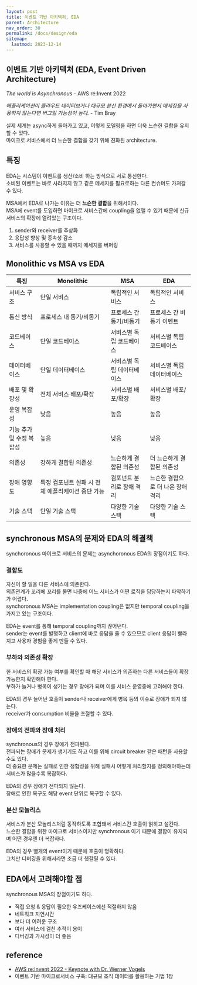 ```yaml
---
layout: post
title: 이벤트 기반 아키텍처, EDA
parent: Architecture
nav_order: 30
permalink: /docs/design/eda
sitemap:
  lastmod: 2023-12-14
---
```


## 이벤트 기반 아키텍처 (EDA, Event Driven Architecture)

*The world is Asynchronous* - AWS re:Invent 2022

*애플리케이션이 클라우드 네이티브거나 대규모 분산 환경에서 돌아가면서 메세징을 사용하지 않는다면 버그일 가능성이 높다.* - Tim Bray

실제 세계는 async하게 돌아가고 있고, 이렇게 모델링을 하면 더욱 느슨한 결합을 유지할 수 있다.  
마이크로 서비스에서 더 느슨한 결합을 갖기 위해 진화된 architecture.

## 특징

EDA는 시스템이 이벤트를 생산/소비 하는 방식으로 서로 통신한다.  
소비된 이벤트는 바로 사라지지 않고 같은 메세지를 필요로하는 다른 컨슈머도 가져갈 수 있다.

MSA에서 EDA로 나가는 이유는 더 **느슨한 결합**을 위해서이다.  
MSA에 event를 도입하면 마이크로 서비스간에 coupling을 없앨 수 있기 때문에 신규 서비스의 확장에 열려있는 구조이다.

1. sender와 receiver를 추상화
2. 응답성 향상 및 종속성 감소
3. 서비스를 사용할 수 있을 때까지 메세지를 버퍼링

## Monolithic vs MSA vs EDA

| 특징             | Monolithic                   | MSA            | EDA                 |
|----------------|------------------------------|----------------|---------------------|
| 서비스 구조         | 단일 서비스                       | 독립적인 서비스       | 독립적인 서비스            |
| 통신 방식          | 프로세스 내 동기/비동기                | 프로세스 간 동기/비동기  | 프로세스 간 비동기 이벤트      |
| 코드베이스          | 단일 코드베이스                      | 서비스별 독립 코드베이스  | 서비스별 독립 코드베이스       |
| 데이터베이스         | 단일 데이터베이스                     | 서비스별 독립 데이터베이스 | 서비스별 독립 데이터베이스      |
| 배포 및 확장성       | 전체 서비스 배포/확장                  | 서비스별 배포/확장     | 서비스별 배포/확장          |
| 운영 복잡성         | 낮음                            | 높음             | 높음                  |
| 기능 추가 및 수정 복잡성 | 높음                            | 낮음             | 낮음                  |
| 의존성            | 강하게 결합된 의존성             | 느슨하게 결합된 의존성   | 더 느슨하게 결합된 의존성      |
| 장애 영향도         | 특정 컴포넌트 실패 시 전체 애플리케이션 중단 가능 | 컴포넌트 분리로 장애 격리 | 느슨한 결합으로 더 나은 장애 격리 |
| 기술 스택          | 단일 기술 스택                   | 다양한 기술 스택      | 다양한 기술 스택           |


## synchronous MSA의 문제와 EDA의 해결책

synchoronous 마이크로 서비스의 문제는 asynchoronous EDA의 장점이기도 하다.

### 결합도

자신이 할 일을 다른 서비스에 의존한다.  
의존관계가 꼬리에 꼬리를 물면 나중에 어느 서비스가 어떤 로직을 담당하는지 파악하기가 어렵다.  
synchoronous MSA는 implementation coupling은 없지만 temporal coupling을 가지고 있는 구조이다.

EDA는 event를 통해 temporal coupling까지 끊어낸다.  
sender는 event를 발행하고 client에 바로 응답을 줄 수 있으므로 client 응답이 빨라지고 사용자 경험을 좋게 만들 수 있다.

### 부하와 의존성 확장

한 서비스의 확장 가능 여부를 확인할 때 해당 서비스가 의존하는 다른 서비스들이 확장 가능한지 확인해야 한다.  
부하가 늘거나 병목이 생기는 경우 장애가 되며 이를 서비스 운영중에 고려해야 한다.

EDA의 경우 늘어난 호출이 sender나 receiver에게 병목 등의 이슈로 장애가 되지 않는다.  
receiver가 consumption 비율을 조절할 수 있다.

### 장애의 전파와 장애 처리

synchronous의 경우 장애가 전파된다.  
전파되는 장애가 문제가 생기기도 하고 이를 위해 circuit breaker 같은 패턴을 사용할수도 있다.  
더 중요한 문제는 실패로 인한 정합성을 위해 실패시 어떻게 처리할지를 정의해야하는데 서비스가 많을수록 복잡하다.

EDA의 경우 장애가 전파되지 않는다.  
장애로 인한 복구도 해당 event 단위로 복구할 수 있다.

### 분산 모놀리스

서비스가 분산 모놀리스처럼 동작하도록 조합돼서 서비스간 호출이 얽히고 설킨다.  
느슨한 결합을 위한 마이크로 서비스이지만 synchronous 이기 때문에 결합이 유지되며 어떤 경우엔 더 복잡하다.

EDA의 경우 별개의 event이기 때문에 호출이 명확하다.  
그치만 디버깅을 위해서라면 조금 더 헷갈릴 수 있다.


## EDA에서 고려해야할 점

synchronous MSA의 장점이기도 하다.

- 직접 요청 & 응답이 필요한 유즈케이스에선 적절하지 않음
- 네트워크 지연시간
- 보다 더 어려운 구조
- 여러 서비스에 걸친 추적이 용이
- 디버깅과 가시성이 더 좋음


## reference

- [AWS re:Invent 2022 - Keynote with Dr. Werner Vogels](https://www.youtube.com/watch?v=RfvL_423a-I)
- 이벤트 기반 마이크로서비스 구축: 대규모 조직 데이터를 활용하는 기법 1장
